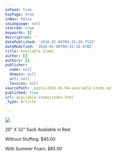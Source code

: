 ```yaml
---
inFeed: true
hasPage: true
inNav: false
inLanguage: null
starred: true
keywords: []
description: ''
datePublished: '2016-01-04T04:15:29.752Z'
dateModified: '2016-01-04T04:15:10.978Z'
title: Available Items
author: []
authors: []
publisher:
  name: null
  domain: null
  url: null
  favicon: null
sourcePath: _posts/2016-01-04-available-items.md
published: true
url: available-items/index.html
_type: Article

---
```

![](https://the-grid-user-content.s3-us-west-2.amazonaws.com/327e175c-ca2b-41ad-8e44-1e5678cd2185.jpg)

20" X 32" Sack Available in Red.

Without Stuffing: $45.00

With Summer Foam: $85.00